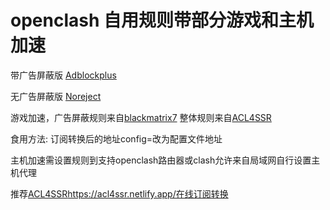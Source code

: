 # openclash 自用规则带部分游戏和主机加速
带广告屏蔽版 [Adblockplus](https://raw.githubusercontent.com/xhmax1018/openclash/main/AdblockPlus.ini)

无广告屏蔽版 [Noreject](https://raw.githubusercontent.com/xhmax1018/openclash/main/NoReject.ini)

游戏加速，广告屏蔽规则来自[blackmatrix7](https://github.com/blackmatrix7/ios_rule_script/blob/master/rule/Clash/README.md)
整体规则来自[ACL4SSR](https://github.com/ACL4SSR/ACL4SSR/tree/master/Clash/config)

食用方法: 订阅转换后的地址config=改为配置文件地址

主机加速需设置规则到支持openclash路由器或clash允许来自局域网自行设置主机代理

推荐[ACL4SSR](https://acl4ssr.netlify.app/)https://acl4ssr.netlify.app/在线订阅转换
